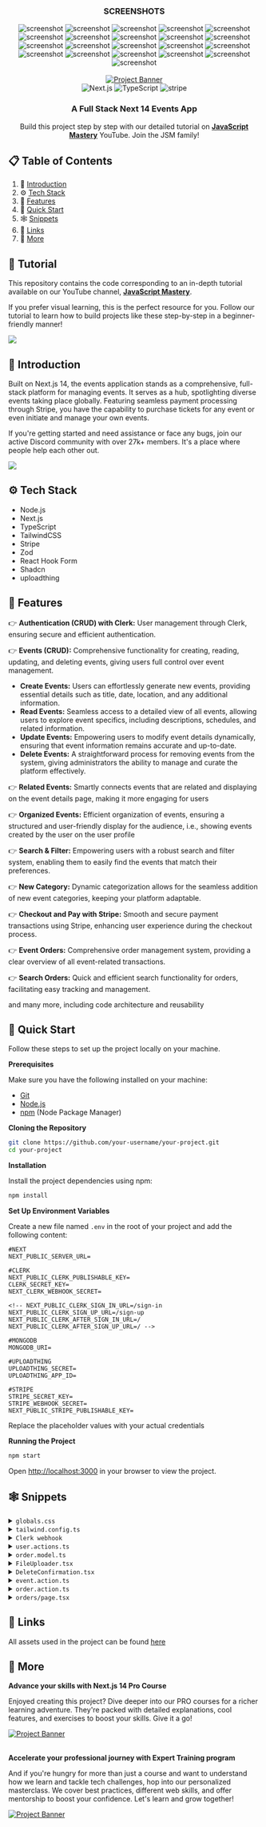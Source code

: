 <div align="center">
  <h3 align="center">SCREENSHOTS</h3>
  <div class="screenshots">
    <img src="https://raw.githubusercontent.com/dr-kto/Queue/main/public/assets/images/screen1.jpg" alt="screenshot" />
    <img src="https://raw.githubusercontent.com/dr-kto/Queue/main/public/assets/images/screen1.jpg" alt="screenshot" />
    <img src="https://raw.githubusercontent.com/dr-kto/Queue/main/public/assets/images/screen2.jpg" alt="screenshot" />
    <img src="https://raw.githubusercontent.com/dr-kto/Queue/main/public/assets/images/screen3.jpg" alt="screenshot" />
    <img src="https://raw.githubusercontent.com/dr-kto/Queue/main/public/assets/images/screen4.jpg" alt="screenshot" />
    <img src="https://raw.githubusercontent.com/dr-kto/Queue/main/public/assets/images/screen5.jpg" alt="screenshot" />
    <img src="https://raw.githubusercontent.com/dr-kto/Queue/main/public/assets/images/screen6.jpg" alt="screenshot" />
    <img src="https://raw.githubusercontent.com/dr-kto/Queue/main/public/assets/images/screen7.jpg" alt="screenshot" />
    <img src="https://raw.githubusercontent.com/dr-kto/Queue/main/public/assets/images/screen8.jpg" alt="screenshot" />
    <img src="https://raw.githubusercontent.com/dr-kto/Queue/main/public/assets/images/screen9.jpg" alt="screenshot" />
    <img src="https://raw.githubusercontent.com/dr-kto/Queue/main/public/assets/images/screen10.jpg" alt="screenshot" />
    <img src="https://raw.githubusercontent.com/dr-kto/Queue/main/public/assets/images/screen11.jpg" alt="screenshot" />
    <img src="https://raw.githubusercontent.com/dr-kto/Queue/main/public/assets/images/screen12.jpg" alt="screenshot" />
    <img src="https://raw.githubusercontent.com/dr-kto/Queue/main/public/assets/images/screen13.jpg" alt="screenshot" />
    <img src="https://raw.githubusercontent.com/dr-kto/Queue/main/public/assets/images/screen14.jpg" alt="screenshot" />
    <img src="https://raw.githubusercontent.com/dr-kto/Queue/main/public/assets/images/screen15.jpg" alt="screenshot" />
    <img src="https://raw.githubusercontent.com/dr-kto/Queue/main/public/assets/images/screen16.jpg" alt="screenshot" />
    <img src="https://raw.githubusercontent.com/dr-kto/Queue/main/public/assets/images/screen17.jpg" alt="screenshot" />
    <img src="https://raw.githubusercontent.com/dr-kto/Queue/main/public/assets/images/screen18.jpg" alt="screenshot" />
    <img src="https://raw.githubusercontent.com/dr-kto/Queue/main/public/assets/images/screen19.jpg" alt="screenshot" />
    <img src="https://raw.githubusercontent.com/dr-kto/Queue/main/public/assets/images/screen20.jpg" alt="screenshot" />
  </div>
</div>

<div align="center">
  <br />
    <a href="https://youtu.be/zgGhzuBZOQg" target="_blank">
      <img src="https://github.com/adrianhajdin/event_platform/assets/151519281/548975af-f0ed-4103-8834-fe93cf91862e" alt="Project Banner">
    </a>
  <br />

  <div>
    <img src="https://img.shields.io/badge/-Next_JS_14-black?style=for-the-badge&logoColor=white&logo=nextdotjs&color=000000" alt="Next.js" />
    <img src="https://img.shields.io/badge/-TypeScript-black?style=for-the-badge&logoColor=white&logo=typescript&color=3178C6" alt="TypeScript" />
    <img src="https://img.shields.io/badge/-Stripe-black?style=for-the-badge&logoColor=white&logo=stripe&color=008CDD" alt="stripe" />
  </div>

  <h3 align="center">A Full Stack Next 14 Events App</h3>

   <div align="center">
     Build this project step by step with our detailed tutorial on <a href="https://www.youtube.com/@javascriptmastery/videos" target="_blank"><b>JavaScript Mastery</b></a> YouTube. Join the JSM family!
    </div>
</div>

## 📋 <a name="table">Table of Contents</a>

1. 🤖 [Introduction](#introduction)
2. ⚙️ [Tech Stack](#tech-stack)
3. 🔋 [Features](#features)
4. 🤸 [Quick Start](#quick-start)
5. 🕸️ [Snippets](#snippets)
6. 🔗 [Links](#links)
7. 🚀 [More](#more)

## 🚨 Tutorial

This repository contains the code corresponding to an in-depth tutorial available on our YouTube channel, <a href="https://www.youtube.com/@javascriptmastery/videos" target="_blank"><b>JavaScript Mastery</b></a>.

If you prefer visual learning, this is the perfect resource for you. Follow our tutorial to learn how to build projects like these step-by-step in a beginner-friendly manner!

<a href="https://youtu.be/zgGhzuBZOQg" target="_blank"><img src="https://github.com/sujatagunale/EasyRead/assets/151519281/1736fca5-a031-4854-8c09-bc110e3bc16d" /></a>

## <a name="introduction">🤖 Introduction</a>

Built on Next.js 14, the events application stands as a comprehensive, full-stack platform for managing events. It serves as a hub, spotlighting diverse events taking place globally. Featuring seamless payment processing through Stripe, you have the capability to purchase tickets for any event or even initiate and manage your own events.

If you're getting started and need assistance or face any bugs, join our active Discord community with over 27k+ members. It's a place where people help each other out.

<a href="https://discord.com/invite/n6EdbFJ" target="_blank"><img src="https://github.com/sujatagunale/EasyRead/assets/151519281/618f4872-1e10-42da-8213-1d69e486d02e" /></a>

## <a name="tech-stack">⚙️ Tech Stack</a>

-   Node.js
-   Next.js
-   TypeScript
-   TailwindCSS
-   Stripe
-   Zod
-   React Hook Form
-   Shadcn
-   uploadthing

## <a name="features">🔋 Features</a>

👉 **Authentication (CRUD) with Clerk:** User management through Clerk, ensuring secure and efficient authentication.

👉 **Events (CRUD):** Comprehensive functionality for creating, reading, updating, and deleting events, giving users full control over event management.

-   **Create Events:** Users can effortlessly generate new events, providing essential details such as title, date, location, and any additional information.
-   **Read Events:** Seamless access to a detailed view of all events, allowing users to explore event specifics, including descriptions, schedules, and related information.
-   **Update Events:** Empowering users to modify event details dynamically, ensuring that event information remains accurate and up-to-date.
-   **Delete Events:** A straightforward process for removing events from the system, giving administrators the ability to manage and curate the platform effectively.

👉 **Related Events:** Smartly connects events that are related and displaying on the event details page, making it more engaging for users

👉 **Organized Events:** Efficient organization of events, ensuring a structured and user-friendly display for the audience, i.e., showing events created by the user on the user profile

👉 **Search & Filter:** Empowering users with a robust search and filter system, enabling them to easily find the events that match their preferences.

👉 **New Category:** Dynamic categorization allows for the seamless addition of new event categories, keeping your platform adaptable.

👉 **Checkout and Pay with Stripe:** Smooth and secure payment transactions using Stripe, enhancing user experience during the checkout process.

👉 **Event Orders:** Comprehensive order management system, providing a clear overview of all event-related transactions.

👉 **Search Orders:** Quick and efficient search functionality for orders, facilitating easy tracking and management.

and many more, including code architecture and reusability

## <a name="quick-start">🤸 Quick Start</a>

Follow these steps to set up the project locally on your machine.

**Prerequisites**

Make sure you have the following installed on your machine:

-   [Git](https://git-scm.com/)
-   [Node.js](https://nodejs.org/en)
-   [npm](https://www.npmjs.com/) (Node Package Manager)

**Cloning the Repository**

```bash
git clone https://github.com/your-username/your-project.git
cd your-project
```

**Installation**

Install the project dependencies using npm:

```bash
npm install
```

**Set Up Environment Variables**

Create a new file named `.env` in the root of your project and add the following content:

```env
#NEXT
NEXT_PUBLIC_SERVER_URL=

#CLERK
NEXT_PUBLIC_CLERK_PUBLISHABLE_KEY=
CLERK_SECRET_KEY=
NEXT_CLERK_WEBHOOK_SECRET=

<!-- NEXT_PUBLIC_CLERK_SIGN_IN_URL=/sign-in
NEXT_PUBLIC_CLERK_SIGN_UP_URL=/sign-up
NEXT_PUBLIC_CLERK_AFTER_SIGN_IN_URL=/
NEXT_PUBLIC_CLERK_AFTER_SIGN_UP_URL=/ -->

#MONGODB
MONGODB_URI=

#UPLOADTHING
UPLOADTHING_SECRET=
UPLOADTHING_APP_ID=

#STRIPE
STRIPE_SECRET_KEY=
STRIPE_WEBHOOK_SECRET=
NEXT_PUBLIC_STRIPE_PUBLISHABLE_KEY=
```

Replace the placeholder values with your actual credentials

**Running the Project**

```bash
npm start
```

Open [http://localhost:3000](http://localhost:3000) in your browser to view the project.

## <a name="snippets">🕸️ Snippets</a>

<details>
<summary><code>globals.css</code></summary>

```css
@tailwind base;
@tailwind components;
@tailwind utilities;

@layer base {
    :root {
        --background: 0 0% 100%;
        --foreground: 222.2 84% 4.9%;

        --card: 0 0% 100%;
        --card-foreground: 222.2 84% 4.9%;

        --popover: 0 0% 100%;
        --popover-foreground: 222.2 84% 4.9%;

        --primary: 222.2 47.4% 11.2%;
        --primary-foreground: 210 40% 98%;

        --secondary: 210 40% 96.1%;
        --secondary-foreground: 222.2 47.4% 11.2%;

        --muted: 210 40% 96.1%;
        --muted-foreground: 215.4 16.3% 46.9%;

        --accent: 210 40% 96.1%;
        --accent-foreground: 222.2 47.4% 11.2%;

        --destructive: 0 84.2% 60.2%;
        --destructive-foreground: 210 40% 98%;

        --border: 214.3 31.8% 91.4%;
        --input: 214.3 31.8% 91.4%;
        --ring: 222.2 84% 4.9%;

        --radius: 0.5rem;
    }

    .dark {
        --background: 222.2 84% 4.9%;
        --foreground: 210 40% 98%;

        --card: 222.2 84% 4.9%;
        --card-foreground: 210 40% 98%;

        --popover: 222.2 84% 4.9%;
        --popover-foreground: 210 40% 98%;

        --primary: 210 40% 98%;
        --primary-foreground: 222.2 47.4% 11.2%;

        --secondary: 217.2 32.6% 17.5%;
        --secondary-foreground: 210 40% 98%;

        --muted: 217.2 32.6% 17.5%;
        --muted-foreground: 215 20.2% 65.1%;

        --accent: 217.2 32.6% 17.5%;
        --accent-foreground: 210 40% 98%;

        --destructive: 0 62.8% 30.6%;
        --destructive-foreground: 210 40% 98%;

        --border: 217.2 32.6% 17.5%;
        --input: 217.2 32.6% 17.5%;
        --ring: 212.7 26.8% 83.9%;
    }
}

* {
    list-style: none;
    padding: 0;
    margin: 0;
    scroll-behavior: smooth;
}

body {
    font-family: var(--font-poppins);
}

.filter-grey {
    filter: brightness(0) saturate(100%) invert(47%) sepia(0%) saturate(217%) hue-rotate(
            32deg
        )
        brightness(98%) contrast(92%);
}

/* ========================================== TAILWIND STYLES */
@layer utilities {
    .wrapper {
        @apply max-w-7xl lg:mx-auto p-5 md:px-10 xl:px-0 w-full;
    }

    .flex-center {
        @apply flex justify-center items-center;
    }

    .flex-between {
        @apply flex justify-between items-center;
    }

    /* TYPOGRAPHY */
    /* 64 */
    .h1-bold {
        @apply font-bold text-[40px] leading-[48px] lg:text-[48px] lg:leading-[60px]  xl:text-[58px] xl:leading-[74px];
    }

    /* 40 */
    .h2-bold {
        @apply font-bold text-[32px] leading-[40px] lg:text-[36px] lg:leading-[44px] xl:text-[40px] xl:leading-[48px];
    }

    .h2-medium {
        @apply font-medium text-[32px] leading-[40px] lg:text-[36px] lg:leading-[44px] xl:text-[40px] xl:leading-[48px];
    }

    /* 36 */
    .h3-bold {
        @apply font-bold text-[28px] leading-[36px] md:text-[36px] md:leading-[44px];
    }

    .h3-medium {
        @apply font-medium text-[28px] leading-[36px] md:text-[36px] md:leading-[44px];
    }

    /* 32 */
    .h4-medium {
        @apply font-medium text-[32px] leading-[40px];
    }

    /* 28 */
    .h5-bold {
        @apply font-bold text-[28px] leading-[36px];
    }

    /* 24 */
    .p-bold-24 {
        @apply font-bold text-[24px] leading-[36px];
    }

    .p-medium-24 {
        @apply font-medium text-[24px] leading-[36px];
    }

    .p-regular-24 {
        @apply font-normal text-[24px] leading-[36px];
    }

    /* 20 */
    .p-bold-20 {
        @apply font-bold text-[20px] leading-[30px] tracking-[2%];
    }

    .p-semibold-20 {
        @apply text-[20px] font-semibold leading-[30px] tracking-[2%];
    }

    .p-medium-20 {
        @apply text-[20px] font-medium leading-[30px];
    }

    .p-regular-20 {
        @apply text-[20px] font-normal leading-[30px] tracking-[2%];
    }

    /* 18 */
    .p-semibold-18 {
        @apply text-[18px] font-semibold leading-[28px] tracking-[2%];
    }

    .p-medium-18 {
        @apply text-[18px] font-medium leading-[28px];
    }

    .p-regular-18 {
        @apply text-[18px] font-normal leading-[28px] tracking-[2%];
    }

    /* 16 */
    .p-bold-16 {
        @apply text-[16px] font-bold leading-[24px];
    }

    .p-medium-16 {
        @apply text-[16px] font-medium leading-[24px];
    }

    .p-regular-16 {
        @apply text-[16px] font-normal leading-[24px];
    }

    /* 14 */
    .p-semibold-14 {
        @apply text-[14px] font-semibold leading-[20px];
    }

    .p-medium-14 {
        @apply text-[14px] font-medium leading-[20px];
    }

    .p-regular-14 {
        @apply text-[14px] font-normal leading-[20px];
    }

    /* 12 */
    .p-medium-12 {
        @apply text-[12px] font-medium leading-[20px];
    }

    /* SHADCN OVERRIDES */
    .select-field {
        @apply w-full bg-grey-50 h-[54px] placeholder:text-grey-500 rounded-full p-regular-16 px-5 py-3 border-none focus-visible:ring-transparent focus:ring-transparent !important;
    }

    .input-field {
        @apply bg-grey-50 h-[54px] focus-visible:ring-offset-0 placeholder:text-grey-500 rounded-full p-regular-16 px-4 py-3 border-none focus-visible:ring-transparent !important;
    }

    .textarea {
        @apply bg-grey-50 flex flex-1 placeholder:text-grey-500 p-regular-16 px-5 py-3 border-none focus-visible:ring-transparent !important;
    }

    .button {
        @apply rounded-full h-[54px] p-regular-16;
    }

    .select-item {
        @apply py-3 cursor-pointer  focus:bg-primary-50;
    }

    .toggle-switch {
        @apply bg-gray-300 !important;
    }
}

/* ========================================== CLERK STYLES */
.cl-logoImage {
    height: 38px;
}

.cl-userButtonBox {
    flex-direction: row-reverse;
}

.cl-userButtonOuterIdentifier {
    font-size: 16px;
}

.cl-userButtonPopoverCard {
    right: 4px !important;
}

.cl-formButtonPrimary:hover,
.cl-formButtonPrimary:focus,
.cl-formButtonPrimary:active {
    background-color: #705cf7;
}

/* ========================================== REACT-DATEPICKER STYLES */
.datePicker {
    width: 100%;
}

.react-datepicker__input-container input {
    background-color: transparent;
    width: 100%;
    outline: none;
    margin-left: 16px;
}

.react-datepicker__day--selected {
    background-color: #624cf5 !important;
    color: #ffffff !important;
    border-radius: 4px;
}

.react-datepicker__time-list-item--selected {
    background-color: #624cf5 !important;
}
```

</details>

<details>
<summary><code>tailwind.config.ts</code></summary>

```typescript
/** @type {import('tailwindcss').Config} */
import { withUt } from 'uploadthing/tw'

module.exports = withUt({
    darkMode: ['class'],
    content: [
        './pages/**/*.{ts,tsx}',
        './components/**/*.{ts,tsx}',
        './app/**/*.{ts,tsx}',
        './src/**/*.{ts,tsx}',
    ],
    theme: {
        container: {
            center: true,
            padding: '2rem',
            screens: {
                '2xl': '1400px',
            },
        },
        extend: {
            colors: {
                primary: {
                    500: '#624CF5',
                    50: ' #F6F8FD',
                    DEFAULT: '#624CF5',
                    foreground: 'hsl(var(--primary-foreground))',
                },
                coral: {
                    500: '#15BF59',
                },

                grey: {
                    600: '#545454', // Subdued - color name in figma
                    500: '#757575',
                    400: '#AFAFAF', // Disabled - color name in figma
                    50: '#F6F6F6', // White Grey - color name in figma
                },
                black: '#000000',
                white: '#FFFFFF',
                border: 'hsl(var(--border))',
                input: 'hsl(var(--input))',
                ring: 'hsl(var(--ring))',
                foreground: 'hsl(var(--foreground))',
                secondary: {
                    DEFAULT: 'hsl(var(--secondary))',
                    foreground: 'hsl(var(--secondary-foreground))',
                },
                destructive: {
                    DEFAULT: 'hsl(var(--destructive))',
                    foreground: 'hsl(var(--destructive-foreground))',
                },
                muted: {
                    DEFAULT: 'hsl(var(--muted))',
                    foreground: 'hsl(var(--muted-foreground))',
                },
                accent: {
                    DEFAULT: 'hsl(var(--accent))',
                    foreground: 'hsl(var(--accent-foreground))',
                },
                popover: {
                    DEFAULT: 'hsl(var(--popover))',
                    foreground: 'hsl(var(--popover-foreground))',
                },
                card: {
                    DEFAULT: 'hsl(var(--card))',
                    foreground: 'hsl(var(--card-foreground))',
                },
            },
            fontFamily: {
                poppins: ['var(--font-poppins)'],
            },
            backgroundImage: {
                'dotted-pattern': "url('/assets/images/dotted-pattern.png')",
                'hero-img': "url('/assets/images/hero.png')",
            },
            borderRadius: {
                lg: 'var(--radius)',
                md: 'calc(var(--radius) - 2px)',
                sm: 'calc(var(--radius) - 4px)',
            },
            keyframes: {
                'accordion-down': {
                    from: { height: '0' },
                    to: { height: 'var(--radix-accordion-content-height)' },
                },
                'accordion-up': {
                    from: { height: 'var(--radix-accordion-content-height)' },
                    to: { height: '0' },
                },
            },
            animation: {
                'accordion-down': 'accordion-down 0.2s ease-out',
                'accordion-up': 'accordion-up 0.2s ease-out',
            },
        },
    },
    plugins: [require('tailwindcss-animate')],
})
```

</details>

<details>
<summary><code>Clerk webhook</code></summary>

```typescript
import { Webhook } from 'svix'
import { headers } from 'next/headers'
import { WebhookEvent } from '@clerk/nextjs/server'
import { createUser, deleteUser, updateUser } from '@/lib/actions/user.actions'
import { clerkClient } from '@clerk/nextjs'
import { NextResponse } from 'next/server'

export async function POST(req: Request) {
    // You can find this in the Clerk Dashboard -> Webhooks -> choose the webhook
    const WEBHOOK_SECRET = process.env.WEBHOOK_SECRET

    if (!WEBHOOK_SECRET) {
        throw new Error(
            'Please add WEBHOOK_SECRET from Clerk Dashboard to .env or .env.local'
        )
    }

    // Get the headers
    const headerPayload = headers()
    const svix_id = headerPayload.get('svix-id')
    const svix_timestamp = headerPayload.get('svix-timestamp')
    const svix_signature = headerPayload.get('svix-signature')

    // If there are no headers, error out
    if (!svix_id || !svix_timestamp || !svix_signature) {
        return new Response('Error occured -- no svix headers', {
            status: 400,
        })
    }

    // Get the body
    const payload = await req.json()
    const body = JSON.stringify(payload)

    // Create a new Svix instance with your secret.
    const wh = new Webhook(WEBHOOK_SECRET)

    let evt: WebhookEvent

    // Verify the payload with the headers
    try {
        evt = wh.verify(body, {
            'svix-id': svix_id,
            'svix-timestamp': svix_timestamp,
            'svix-signature': svix_signature,
        }) as WebhookEvent
    } catch (err) {
        console.error('Error verifying webhook:', err)
        return new Response('Error occured', {
            status: 400,
        })
    }

    // Get the ID and type
    const { id } = evt.data
    const eventType = evt.type

    if (eventType === 'user.created') {
        const {
            id,
            email_addresses,
            image_url,
            first_name,
            last_name,
            username,
        } = evt.data

        const user = {
            clerkId: id,
            email: email_addresses[0].email_address,
            username: username!,
            firstName: first_name,
            lastName: last_name,
            photo: image_url,
        }

        const newUser = await createUser(user)

        if (newUser) {
            await clerkClient.users.updateUserMetadata(id, {
                publicMetadata: {
                    userId: newUser._id,
                },
            })
        }

        return NextResponse.json({ message: 'OK', user: newUser })
    }

    if (eventType === 'user.updated') {
        const { id, image_url, first_name, last_name, username } = evt.data

        const user = {
            firstName: first_name,
            lastName: last_name,
            username: username!,
            photo: image_url,
        }

        const updatedUser = await updateUser(id, user)

        return NextResponse.json({ message: 'OK', user: updatedUser })
    }

    if (eventType === 'user.deleted') {
        const { id } = evt.data

        const deletedUser = await deleteUser(id!)

        return NextResponse.json({ message: 'OK', user: deletedUser })
    }

    return new Response('', { status: 200 })
}
```

</details>

<details>
<summary><code>user.actions.ts</code></summary>

```typescript
'use server'

import { revalidatePath } from 'next/cache'

import { connectToDatabase } from '@/lib/database'
import User from '@/lib/database/models/user.model'
import Order from '@/lib/database/models/order.model'
import Event from '@/lib/database/models/event.model'
import { handleError } from '@/lib/utils'

import { CreateUserParams, UpdateUserParams } from '@/types'

export async function createUser(user: CreateUserParams) {
    try {
        await connectToDatabase()

        const newUser = await User.create(user)
        return JSON.parse(JSON.stringify(newUser))
    } catch (error) {
        handleError(error)
    }
}

export async function getUserById(userId: string) {
    try {
        await connectToDatabase()

        const user = await User.findById(userId)

        if (!user) throw new Error('User not found')
        return JSON.parse(JSON.stringify(user))
    } catch (error) {
        handleError(error)
    }
}

export async function updateUser(clerkId: string, user: UpdateUserParams) {
    try {
        await connectToDatabase()

        const updatedUser = await User.findOneAndUpdate({ clerkId }, user, {
            new: true,
        })

        if (!updatedUser) throw new Error('User update failed')
        return JSON.parse(JSON.stringify(updatedUser))
    } catch (error) {
        handleError(error)
    }
}

export async function deleteUser(clerkId: string) {
    try {
        await connectToDatabase()

        // Find user to delete
        const userToDelete = await User.findOne({ clerkId })

        if (!userToDelete) {
            throw new Error('User not found')
        }

        // Unlink relationships
        await Promise.all([
            // Update the 'events' collection to remove references to the user
            Event.updateMany(
                { _id: { $in: userToDelete.events } },
                { $pull: { organizer: userToDelete._id } }
            ),

            // Update the 'orders' collection to remove references to the user
            Order.updateMany(
                { _id: { $in: userToDelete.orders } },
                { $unset: { buyer: 1 } }
            ),
        ])

        // Delete user
        const deletedUser = await User.findByIdAndDelete(userToDelete._id)
        revalidatePath('/')

        return deletedUser ? JSON.parse(JSON.stringify(deletedUser)) : null
    } catch (error) {
        handleError(error)
    }
}
```

</details>

<details>
<summary><code>order.model.ts</code></summary>
  
```typescript
import { Schema, model, models, Document } from 'mongoose'

export interface IOrder extends Document {
createdAt: Date
stripeId: string
totalAmount: string
event: {
\_id: string
title: string
}
buyer: {
\_id: string
firstName: string
lastName: string
}
}

export type IOrderItem = {
\_id: string
totalAmount: string
createdAt: Date
eventTitle: string
eventId: string
buyer: string
}

const OrderSchema = new Schema({
createdAt: {
type: Date,
default: Date.now,
},
stripeId: {
type: String,
required: true,
unique: true,
},
totalAmount: {
type: String,
},
event: {
type: Schema.Types.ObjectId,
ref: 'Event',
},
buyer: {
type: Schema.Types.ObjectId,
ref: 'User',
},
})

const Order = models.Order || model('Order', OrderSchema)

export default Order

````

</details>

<details>
<summary><code>FileUploader.tsx</code></summary>

```typescript
'use client'

import { useCallback, Dispatch, SetStateAction } from 'react'
import type { FileWithPath } from '@uploadthing/react'
import { useDropzone } from '@uploadthing/react/hooks'
import { generateClientDropzoneAccept } from 'uploadthing/client'

import { Button } from '@/components/ui/button'
import { convertFileToUrl } from '@/lib/utils'

type FileUploaderProps = {
  onFieldChange: (url: string) => void
  imageUrl: string
  setFiles: Dispatch<SetStateAction<File[]>>
}

export function FileUploader({ imageUrl, onFieldChange, setFiles }: FileUploaderProps) {
  const onDrop = useCallback((acceptedFiles: FileWithPath[]) => {
    setFiles(acceptedFiles)
    onFieldChange(convertFileToUrl(acceptedFiles[0]))
  }, [])

  const { getRootProps, getInputProps } = useDropzone({
    onDrop,
    accept: 'image/*' ? generateClientDropzoneAccept(['image/*']) : undefined,
  })

  return (
    <div
      {...getRootProps()}
      className="flex-center bg-dark-3 flex h-72 cursor-pointer flex-col overflow-hidden rounded-xl bg-grey-50">
      <input {...getInputProps()} className="cursor-pointer" />

      {imageUrl ? (
        <div className="flex h-full w-full flex-1 justify-center ">
          <img
            src={imageUrl}
            alt="image"
            width={250}
            height={250}
            className="w-full object-cover object-center"
          />
        </div>
      ) : (
        <div className="flex-center flex-col py-5 text-grey-500">
          <img src="/assets/icons/upload.svg" width={77} height={77} alt="file upload" />
          <h3 className="mb-2 mt-2">Drag photo here</h3>
          <p className="p-medium-12 mb-4">SVG, PNG, JPG</p>
          <Button type="button" className="rounded-full">
            Select from computer
          </Button>
        </div>
      )}
    </div>
  )
}
````

</details>

<details>
<summary><code>DeleteConfirmation.tsx</code></summary>

```typescript
'use client'

import { useTransition } from 'react'
import { usePathname } from 'next/navigation'
import Image from 'next/image'

import {
    AlertDialog,
    AlertDialogAction,
    AlertDialogCancel,
    AlertDialogContent,
    AlertDialogDescription,
    AlertDialogFooter,
    AlertDialogHeader,
    AlertDialogTitle,
    AlertDialogTrigger,
} from '@/components/ui/alert-dialog'

import { deleteEvent } from '@/lib/actions/event.actions'

export const DeleteConfirmation = ({ eventId }: { eventId: string }) => {
    const pathname = usePathname()
    let [isPending, startTransition] = useTransition()

    return (
        <AlertDialog>
            <AlertDialogTrigger>
                <Image
                    src="/assets/icons/delete.svg"
                    alt="edit"
                    width={20}
                    height={20}
                />
            </AlertDialogTrigger>

            <AlertDialogContent className="bg-white">
                <AlertDialogHeader>
                    <AlertDialogTitle>
                        Are you sure you want to delete?
                    </AlertDialogTitle>
                    <AlertDialogDescription className="p-regular-16 text-grey-600">
                        This will permanently delete this event
                    </AlertDialogDescription>
                </AlertDialogHeader>

                <AlertDialogFooter>
                    <AlertDialogCancel>Cancel</AlertDialogCancel>

                    <AlertDialogAction
                        onClick={() =>
                            startTransition(async () => {
                                await deleteEvent({ eventId, path: pathname })
                            })
                        }
                    >
                        {isPending ? 'Deleting...' : 'Delete'}
                    </AlertDialogAction>
                </AlertDialogFooter>
            </AlertDialogContent>
        </AlertDialog>
    )
}
```

</details>

<details>
<summary><code>event.action.ts</code></summary>

```typescript
'use server'

import { revalidatePath } from 'next/cache'

import { connectToDatabase } from '@/lib/database'
import Event from '@/lib/database/models/event.model'
import User from '@/lib/database/models/user.model'
import Category from '@/lib/database/models/category.model'
import { handleError } from '@/lib/utils'

import {
    CreateEventParams,
    UpdateEventParams,
    DeleteEventParams,
    GetAllEventsParams,
    GetEventsByUserParams,
    GetRelatedEventsByCategoryParams,
} from '@/types'

const getCategoryByName = async (name: string) => {
    return Category.findOne({ name: { $regex: name, $options: 'i' } })
}

const populateEvent = (query: any) => {
    return query
        .populate({
            path: 'organizer',
            model: User,
            select: '_id firstName lastName',
        })
        .populate({ path: 'category', model: Category, select: '_id name' })
}

// CREATE
export async function createEvent({ userId, event, path }: CreateEventParams) {
    try {
        await connectToDatabase()

        const organizer = await User.findById(userId)
        if (!organizer) throw new Error('Organizer not found')

        const newEvent = await Event.create({
            ...event,
            category: event.categoryId,
            organizer: userId,
        })
        revalidatePath(path)

        return JSON.parse(JSON.stringify(newEvent))
    } catch (error) {
        handleError(error)
    }
}

// GET ONE EVENT BY ID
export async function getEventById(eventId: string) {
    try {
        await connectToDatabase()

        const event = await populateEvent(Event.findById(eventId))

        if (!event) throw new Error('Event not found')

        return JSON.parse(JSON.stringify(event))
    } catch (error) {
        handleError(error)
    }
}

// UPDATE
export async function updateEvent({ userId, event, path }: UpdateEventParams) {
    try {
        await connectToDatabase()

        const eventToUpdate = await Event.findById(event._id)
        if (
            !eventToUpdate ||
            eventToUpdate.organizer.toHexString() !== userId
        ) {
            throw new Error('Unauthorized or event not found')
        }

        const updatedEvent = await Event.findByIdAndUpdate(
            event._id,
            { ...event, category: event.categoryId },
            { new: true }
        )
        revalidatePath(path)

        return JSON.parse(JSON.stringify(updatedEvent))
    } catch (error) {
        handleError(error)
    }
}

// DELETE
export async function deleteEvent({ eventId, path }: DeleteEventParams) {
    try {
        await connectToDatabase()

        const deletedEvent = await Event.findByIdAndDelete(eventId)
        if (deletedEvent) revalidatePath(path)
    } catch (error) {
        handleError(error)
    }
}

// GET ALL EVENTS
export async function getAllEvents({
    query,
    limit = 6,
    page,
    category,
}: GetAllEventsParams) {
    try {
        await connectToDatabase()

        const titleCondition = query
            ? { title: { $regex: query, $options: 'i' } }
            : {}
        const categoryCondition = category
            ? await getCategoryByName(category)
            : null
        const conditions = {
            $and: [
                titleCondition,
                categoryCondition ? { category: categoryCondition._id } : {},
            ],
        }

        const skipAmount = (Number(page) - 1) * limit
        const eventsQuery = Event.find(conditions)
            .sort({ createdAt: 'desc' })
            .skip(skipAmount)
            .limit(limit)

        const events = await populateEvent(eventsQuery)
        const eventsCount = await Event.countDocuments(conditions)

        return {
            data: JSON.parse(JSON.stringify(events)),
            totalPages: Math.ceil(eventsCount / limit),
        }
    } catch (error) {
        handleError(error)
    }
}

// GET EVENTS BY ORGANIZER
export async function getEventsByUser({
    userId,
    limit = 6,
    page,
}: GetEventsByUserParams) {
    try {
        await connectToDatabase()

        const conditions = { organizer: userId }
        const skipAmount = (page - 1) * limit

        const eventsQuery = Event.find(conditions)
            .sort({ createdAt: 'desc' })
            .skip(skipAmount)
            .limit(limit)

        const events = await populateEvent(eventsQuery)
        const eventsCount = await Event.countDocuments(conditions)

        return {
            data: JSON.parse(JSON.stringify(events)),
            totalPages: Math.ceil(eventsCount / limit),
        }
    } catch (error) {
        handleError(error)
    }
}

// GET RELATED EVENTS: EVENTS WITH SAME CATEGORY
export async function getRelatedEventsByCategory({
    categoryId,
    eventId,
    limit = 3,
    page = 1,
}: GetRelatedEventsByCategoryParams) {
    try {
        await connectToDatabase()

        const skipAmount = (Number(page) - 1) * limit
        const conditions = {
            $and: [{ category: categoryId }, { _id: { $ne: eventId } }],
        }

        const eventsQuery = Event.find(conditions)
            .sort({ createdAt: 'desc' })
            .skip(skipAmount)
            .limit(limit)

        const events = await populateEvent(eventsQuery)
        const eventsCount = await Event.countDocuments(conditions)

        return {
            data: JSON.parse(JSON.stringify(events)),
            totalPages: Math.ceil(eventsCount / limit),
        }
    } catch (error) {
        handleError(error)
    }
}
```

</details>

<details>
<summary><code>order.action.ts</code></summary>

```typescript
'use server'

import Stripe from 'stripe'
import {
    CheckoutOrderParams,
    CreateOrderParams,
    GetOrdersByEventParams,
    GetOrdersByUserParams,
} from '@/types'
import { redirect } from 'next/navigation'
import { handleError } from '../utils'
import { connectToDatabase } from '../database'
import Order from '../database/models/order.model'
import Event from '../database/models/event.model'
import { ObjectId } from 'mongodb'
import User from '../database/models/user.model'

export const checkoutOrder = async (order: CheckoutOrderParams) => {
    const stripe = new Stripe(process.env.STRIPE_SECRET_KEY!)

    const price = order.isFree ? 0 : Number(order.price) * 100

    try {
        const session = await stripe.checkout.sessions.create({
            line_items: [
                {
                    price_data: {
                        currency: 'usd',
                        unit_amount: price,
                        product_data: {
                            name: order.eventTitle,
                        },
                    },
                    quantity: 1,
                },
            ],
            metadata: {
                eventId: order.eventId,
                buyerId: order.buyerId,
            },
            mode: 'payment',
            success_url: `${process.env.NEXT_PUBLIC_SERVER_URL}/profile`,
            cancel_url: `${process.env.NEXT_PUBLIC_SERVER_URL}/`,
        })

        redirect(session.url!)
    } catch (error) {
        throw error
    }
}

export const createOrder = async (order: CreateOrderParams) => {
    try {
        await connectToDatabase()

        const newOrder = await Order.create({
            ...order,
            event: order.eventId,
            buyer: order.buyerId,
        })

        return JSON.parse(JSON.stringify(newOrder))
    } catch (error) {
        handleError(error)
    }
}

// GET ORDERS BY EVENT
export async function getOrdersByEvent({
    searchString,
    eventId,
}: GetOrdersByEventParams) {
    try {
        await connectToDatabase()

        if (!eventId) throw new Error('Event ID is required')
        const eventObjectId = new ObjectId(eventId)

        const orders = await Order.aggregate([
            {
                $lookup: {
                    from: 'users',
                    localField: 'buyer',
                    foreignField: '_id',
                    as: 'buyer',
                },
            },
            {
                $unwind: '$buyer',
            },
            {
                $lookup: {
                    from: 'events',
                    localField: 'event',
                    foreignField: '_id',
                    as: 'event',
                },
            },
            {
                $unwind: '$event',
            },
            {
                $project: {
                    _id: 1,
                    totalAmount: 1,
                    createdAt: 1,
                    eventTitle: '$event.title',
                    eventId: '$event._id',
                    buyer: {
                        $concat: ['$buyer.firstName', ' ', '$buyer.lastName'],
                    },
                },
            },
            {
                $match: {
                    $and: [
                        { eventId: eventObjectId },
                        { buyer: { $regex: RegExp(searchString, 'i') } },
                    ],
                },
            },
        ])

        return JSON.parse(JSON.stringify(orders))
    } catch (error) {
        handleError(error)
    }
}

// GET ORDERS BY USER
export async function getOrdersByUser({
    userId,
    limit = 3,
    page,
}: GetOrdersByUserParams) {
    try {
        await connectToDatabase()

        const skipAmount = (Number(page) - 1) * limit
        const conditions = { buyer: userId }

        const orders = await Order.distinct('event._id')
            .find(conditions)
            .sort({ createdAt: 'desc' })
            .skip(skipAmount)
            .limit(limit)
            .populate({
                path: 'event',
                model: Event,
                populate: {
                    path: 'organizer',
                    model: User,
                    select: '_id firstName lastName',
                },
            })

        const ordersCount = await Order.distinct('event._id').countDocuments(
            conditions
        )

        return {
            data: JSON.parse(JSON.stringify(orders)),
            totalPages: Math.ceil(ordersCount / limit),
        }
    } catch (error) {
        handleError(error)
    }
}
```

</details>

<details>
<summary><code>orders/page.tsx</code></summary>

```typescript
import Search from '@/components/shared/Search'
import { getOrdersByEvent } from '@/lib/actions/order.actions'
import { formatDateTime, formatPrice } from '@/lib/utils'
import { SearchParamProps } from '@/types'
import { IOrderItem } from '@/lib/database/models/order.model'

const Orders = async ({ searchParams }: SearchParamProps) => {
    const eventId = (searchParams?.eventId as string) || ''
    const searchText = (searchParams?.query as string) || ''

    const orders = await getOrdersByEvent({ eventId, searchString: searchText })

    return (
        <>
            <section className=" bg-primary-50 bg-dotted-pattern bg-cover bg-center py-5 md:py-10">
                <h3 className="wrapper h3-bold text-center sm:text-left ">
                    Orders
                </h3>
            </section>

            <section className="wrapper mt-8">
                <Search placeholder="Search buyer name..." />
            </section>

            <section className="wrapper overflow-x-auto">
                <table className="w-full border-collapse border-t">
                    <thead>
                        <tr className="p-medium-14 border-b text-grey-500">
                            <th className="min-w-[250px] py-3 text-left">
                                Order ID
                            </th>
                            <th className="min-w-[200px] flex-1 py-3 pr-4 text-left">
                                Event Title
                            </th>
                            <th className="min-w-[150px] py-3 text-left">
                                Buyer
                            </th>
                            <th className="min-w-[100px] py-3 text-left">
                                Created
                            </th>
                            <th className="min-w-[100px] py-3 text-right">
                                Amount
                            </th>
                        </tr>
                    </thead>
                    <tbody>
                        {orders && orders.length === 0 ? (
                            <tr className="border-b">
                                <td
                                    colSpan={5}
                                    className="py-4 text-center text-gray-500"
                                >
                                    No orders found.
                                </td>
                            </tr>
                        ) : (
                            <>
                                {orders &&
                                    orders.map((row: IOrderItem) => (
                                        <tr
                                            key={row._id}
                                            className="p-regular-14 lg:p-regular-16 border-b "
                                            style={{ boxSizing: 'border-box' }}
                                        >
                                            <td className="min-w-[250px] py-4 text-primary-500">
                                                {row._id}
                                            </td>
                                            <td className="min-w-[200px] flex-1 py-4 pr-4">
                                                {row.eventTitle}
                                            </td>
                                            <td className="min-w-[150px] py-4">
                                                {row.buyer}
                                            </td>
                                            <td className="min-w-[100px] py-4">
                                                {
                                                    formatDateTime(
                                                        row.createdAt
                                                    ).dateTime
                                                }
                                            </td>
                                            <td className="min-w-[100px] py-4 text-right">
                                                {formatPrice(row.totalAmount)}
                                            </td>
                                        </tr>
                                    ))}
                            </>
                        )}
                    </tbody>
                </table>
            </section>
        </>
    )
}

export default Orders
```

</details>

## <a name="links">🔗 Links</a>

All assets used in the project can be found [here](https://drive.google.com/file/d/1hoRwUtTFIiuOXPw-SDYj6wk4hZTMcYmL/view?usp=sharing)

## <a name="more">🚀 More</a>

**Advance your skills with Next.js 14 Pro Course**

Enjoyed creating this project? Dive deeper into our PRO courses for a richer learning adventure. They're packed with detailed explanations, cool features, and exercises to boost your skills. Give it a go!

<a href="https://jsmastery.pro/next14" target="_blank">
<img src="https://github.com/sujatagunale/EasyRead/assets/151519281/557837ce-f612-4530-ab24-189e75133c71" alt="Project Banner">
</a>

<br />
<br />

**Accelerate your professional journey with Expert Training program**

And if you're hungry for more than just a course and want to understand how we learn and tackle tech challenges, hop into our personalized masterclass. We cover best practices, different web skills, and offer mentorship to boost your confidence. Let's learn and grow together!

<a href="https://www.jsmastery.pro/masterclass" target="_blank">
<img src="https://github.com/sujatagunale/EasyRead/assets/151519281/fed352ad-f27b-400d-9b8f-c7fe628acb84" alt="Project Banner">
</a>

#
